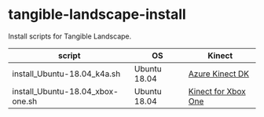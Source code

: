 # tangible-landscape-install
Install scripts for Tangible Landscape.

| script  | OS  | Kinect  |
|---|---|---|
| install_Ubuntu-18.04_k4a.sh       | Ubuntu 18.04  | [Azure Kinect DK](https://en.wikipedia.org/wiki/Kinect#Azure_Kinect_(2019))  |
| install_Ubuntu-18.04_xbox-one.sh  | Ubuntu 18.04  | [Kinect for Xbox One](https://en.wikipedia.org/wiki/Kinect#Kinect_for_Xbox_One_(2013))  |

